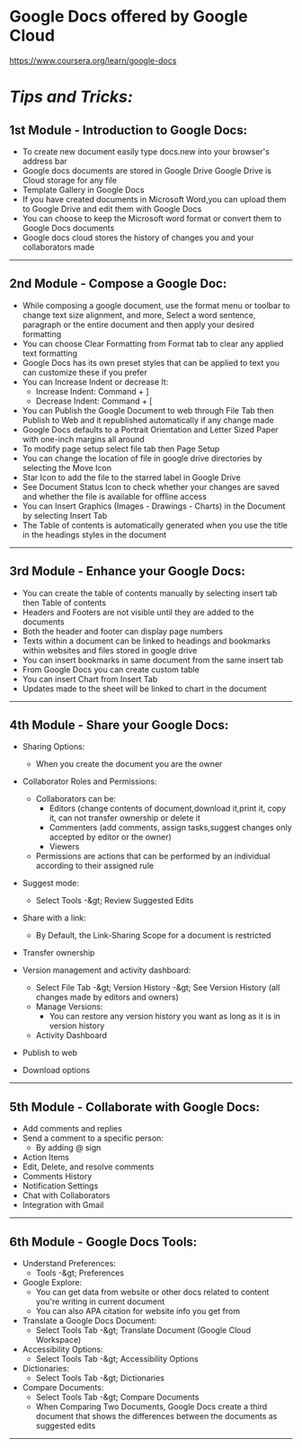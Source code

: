 # **Google Docs offered by Google Cloud**
https://www.coursera.org/learn/google-docs

# _Tips and Tricks:_

## 1st Module - Introduction to Google Docs:

- To create new document easily type docs.new into your browser&#39;s address bar
- Google docs documents are stored in Google Drive Google Drive is Cloud storage for any file
- Template Gallery in Google Docs
- If you have created documents in Microsoft Word,you can upload them to Google Drive and edit them with Google Docs
- You can choose to keep the Microsoft word format or convert them to Google Docs documents
- Google docs cloud stores the history of changes you and your collaborators made

-----

## 2nd Module - Compose a Google Doc:

- While composing a google document, use the format menu or toolbar to change text size alignment, and more, Select a word sentence, paragraph or the entire document and then apply your desired formatting
- You can choose Clear Formatting from Format tab to clear any applied text formatting
- Google Docs has its own preset styles that can be applied to text you can customize these if you prefer
- You can Increase Indent or decrease It:
  - Increase Indent: Command + ]
  - Decrease Indent: Command + [
- You can Publish the Google Document to web through File Tab then Publish to Web and it republished automatically if any change made
- Google Docs defaults to a Portrait Orientation and Letter Sized Paper with one-inch margins all around
- To modify page setup select file tab then Page Setup
- You can change the location of file in google drive directories by selecting the Move Icon
- Star Icon to add the file to the starred label in Google Drive
- See Document Status Icon to check whether your changes are saved and whether the file is available for offline access
- You can Insert Graphics (Images - Drawings - Charts) in the Document by selecting Insert Tab
- The Table of contents is automatically generated when you use the title in the headings styles in the document

-----

## 3rd Module - Enhance your Google Docs:

- You can create the table of contents manually by selecting insert tab then Table of contents
- Headers and Footers are not visible until they are added to the documents
- Both the header and footer can display page numbers
- Texts within a document can be linked to headings and bookmarks within websites and files stored in google drive
- You can insert bookmarks in same document from the same insert tab
- From Google Docs you can create custom table
- You can insert Chart from Insert Tab
- Updates made to the sheet will be linked to chart in the document

-----

## 4th Module - Share your Google Docs:

- Sharing Options:
  - When you create the document you are the owner
- Collaborator Roles and Permissions:
  - Collaborators can be:
    - Editors (change contents of document,download it,print it, copy it, can not transfer ownership or delete it
    - Commenters (add comments, assign tasks,suggest changes only accepted by editor or the owner)
    - Viewers
  - Permissions are actions that can be performed by an individual according to their assigned rule
- Suggest mode:
  - Select Tools -\&gt; Review Suggested Edits
- Share with a link:
  - By Default, the Link-Sharing Scope for a document is restricted
- Transfer ownership
- Version management and activity dashboard:
  - Select File Tab -\&gt; Version History -\&gt; See Version History (all changes made by editors and owners)
  - Manage Versions:
    - You can restore any version history you want as long as it is in version history
  - Activity Dashboard

- Publish to web
- Download options

-----

## 5th Module - Collaborate with Google Docs:

- Add comments and replies
- Send a comment to a specific person:
  - By adding @ sign
- Action Items
- Edit, Delete, and resolve comments
- Comments History
- Notification Settings
- Chat with Collaborators
- Integration with Gmail

-----

## 6th Module - Google Docs Tools:

- Understand Preferences:
  - Tools -\&gt; Preferences
- Google Explore:
  - You can get data from website or other docs related to content you&#39;re writing in current document
  - You can also APA citation for website info you get from
- Translate a Google Docs Document:
  - Select Tools Tab -\&gt; Translate Document (Google Cloud Workspace)
- Accessibility Options:
  - Select Tools Tab -\&gt; Accessibility Options
- Dictionaries:
  - Select Tools Tab -\&gt; Dictionaries
- Compare Documents:
  - Select Tools Tab -\&gt; Compare Documents
  - When Comparing Two Documents, Google Docs create a third document that shows the differences between the documents as suggested edits

-----
